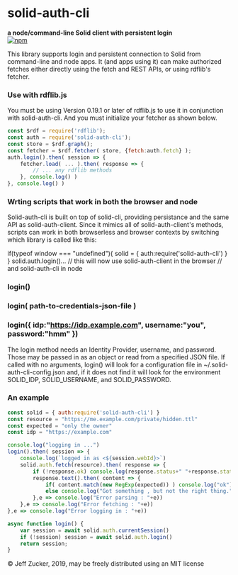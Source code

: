 # solid-auth-cli
**a node/command-line Solid client with persistent login**
<br><a href="http://badge.fury.io/js/solid-auth-cli">![npm](https://badge.fury.io/js/solid-auth-cli.svg)</a>

This library supports login and persistent connection to Solid from command-line and node apps. It (and apps using it) can make authorized fetches either directly using the fetch and REST APIs, or using rdflib's fetcher.

### Use with rdflib.js

You must be using Version 0.19.1 or later of rdflib.js to use it in conjunction with solid-auth-cli.  And you must initialize your fetcher as shown below.

  ```javascript
  const $rdf = require('rdflib');
  const auth = require('solid-auth-cli');
  const store = $rdf.graph();
  const fetcher = $rdf.fetcher( store, {fetch:auth.fetch} );
  auth.login().then( session => {
      fetcher.load( ... ).then( response => {
          // ... any rdflib methods
      }, console.log() )
  }, console.log() )
  ```  


### Wrting scripts that work in both the browser and node

Solid-auth-cli is built on top of solid-cli, providing persistance and the same API as solid-auth-client. Since it mimics all of solid-auth-client's methods, scripts can work in both browserless and browser contexts by switching which library is called like this:

  if(typeof window === "undefined"){
      solid = { auth:require('solid-auth-cli') }
  }
  solid.auth.login()... // this will now use solid-auth-client in the browser
                        // and solid-auth-cli in node



### login()
### login( path-to-credentials-json-file )
### login({ idp:"https://idp.example.com", username:"you", password:"hmm" })

The login method needs an Identity Provider, username, and password.  Those may be passed in as an object or read from a specified JSON file.  If called with no arguments, login() will look for a configuration file in ~/.solid-auth-cli-config.json and, if it does not find it will look for the environment SOLID_IDP, SOLID_USERNAME, and SOLID_PASSWORD.


### An example
```javascript
const solid = { auth:require('solid-auth-cli') }
const resource = "https://me.example.com/private/hidden.ttl"
const expected = "only the owner"                                 
const idp = "https://example.com"

console.log("logging in ...")
login().then( session => {
    console.log(`logged in as <${session.webId}>`)
    solid.auth.fetch(resource).then( response => {
        if (!response.ok) console.log(response.status+" "+response.statusText)
        response.text().then( content => {
            if( content.match(new RegExp(expected)) ) console.log("ok")
            else console.log("Got something , but not the right thing.")
        },e => console.log("Error parsing : "+e))
    },e => console.log("Error fetching : "+e))
},e => console.log("Error logging in : "+e))

async function login() {
    var session = await solid.auth.currentSession()
    if (!session) session = await solid.auth.login()
    return session;
}
```

&copy; Jeff Zucker, 2019, may be freely distributed using an MIT license
